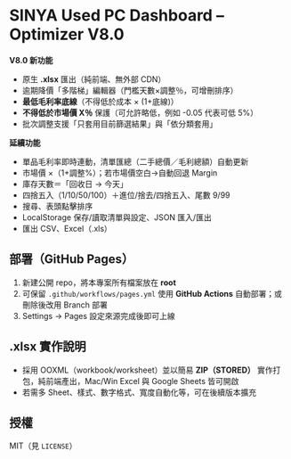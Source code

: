 # SINYA Used PC Dashboard – Optimizer V8.0

**V8.0 新功能**
- 原生 **.xlsx** 匯出（純前端、無外部 CDN）
- 逾期降價「多階梯」編輯器（門檻天數×調整％，可增刪排序）
- **最低毛利率底線**（不得低於成本 × (1+底線)）
- **不得低於市場價 X％** 保護（可允許略低，例如 -0.05 代表可低 5%）
- 批次調整支援「只套用目前篩選結果」與「依分類套用」

**延續功能**
- 單品毛利率即時連動，清單匯總（二手總價／毛利總額）自動更新  
- 市場價 ×（1+調整%）；若市場價空白→自動回退 Margin  
- 庫存天數＝「回收日 → 今天」  
- 四捨五入（1/10/50/100）＋進位/捨去/四捨五入、尾數 9/99  
- 搜尋、表頭點擊排序  
- LocalStorage 保存/讀取清單與設定、JSON 匯入/匯出  
- 匯出 CSV、Excel（.xls）

## 部署（GitHub Pages）
1. 新建公開 repo，將本專案所有檔案放在 **root**  
2. 可保留 `.github/workflows/pages.yml` 使用 **GitHub Actions** 自動部署；或刪除後改用 Branch 部署  
3. Settings → Pages 設定來源完成後即可上線

## .xlsx 實作說明
- 採用 OOXML（workbook/worksheet）並以簡易 **ZIP（STORED）** 實作打包，純前端產出，Mac/Win Excel 與 Google Sheets 皆可開啟  
- 若需多 Sheet、樣式、數字格式、寬度自動化等，可在後續版本擴充

## 授權
MIT（見 `LICENSE`）
